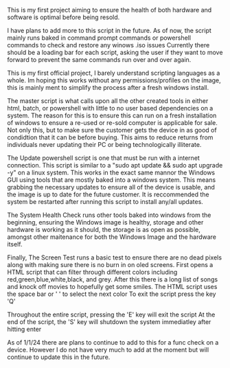 This is my first project aiming to ensure the health of both hardware and software is optimal before being resold. 

I have plans to add more to this script in the future.
As of now, the script mainly runs baked in command prompt commands or powershell commands to check and restore any winows .iso issues
Currently there should be a loading bar for each script, asking the user if they want to move forward to prevent the same commands run over and over again. 

This is my first official project, I barely understand scripting languages as a whole.
Im hoping this works without any permissions/profiles on the image, this is mainly ment to simplify the process after a fresh windows install.

The master script is what calls upon all the other created tools in either html, batch, or powershell with little to no user based dependencies on a system. The reason for this is to ensure this can run on a fresh installation of windows to ensure a re-used or re-sold computer is applicable for sale. Not only this, but to make sure the customer gets the device in as good of condidtion that it can be before buying. This aims to reduce returns from individuals never updating their PC or being technologically illiterate.

The Update powershell script is one that must be run with a internet connection. This script is similar to a "sudo apt update && sudo apt upgrade -y" on a linux system. This works in the exact same mannor the Windows GUI using tools that are mostly baked into a windows system. This means grabbing the necessary updates to ensure all of the device is usable, and the image is up to date for the future customer. It is reccommended the system be restarted after running this script to install any/all updates.

The System Health Check runs other tools baked into windows from the beginning, ensuring the Windows image is healthy, storage and other hardware is working as it should, the storage is as open as possible, amongst other maitenance for both the Windows Image and the hardware itself. 

Finally, The Screen Test runs a basic test to ensure there are no dead pixels along with making sure there is no burn in on oled screens. First opens a HTML script that can filter through different colors including red,green,blue,white,black, and grey. After this there is a long list of songs and knock off movies to hopefully get some smiles. 
The HTML script uses the space bar or ' ' to select the next color
To exit the script press the key 'Q'

Throughout the entire script, pressing the 'E' key will exit the script
At the end of the script, the 'S' key will shutdown the system immediatley after hitting enter

As of 1/1/24 there are plans to continue to add to this for a func check on a device. However I do not have very much to add at the moment but will continue to update this in the future. 
